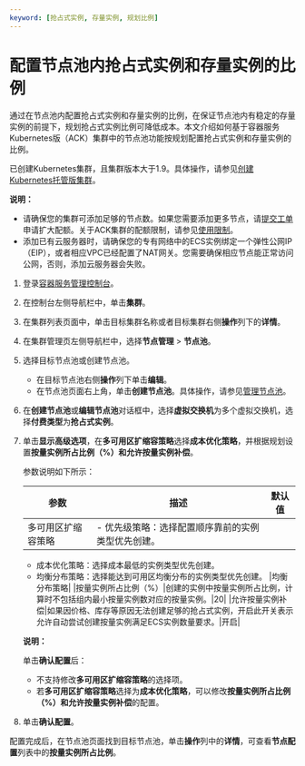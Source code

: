 ```yaml
---
keyword: [抢占式实例, 存量实例, 规划比例]
---
```


# 配置节点池内抢占式实例和存量实例的比例

通过在节点池内配置抢占式实例和存量实例的比例，在保证节点池内有稳定的存量实例的前提下，规划抢占式实例比例可降低成本。本文介绍如何基于容器服务Kubernetes版（ACK）集群中的节点池功能按规划配置抢占式实例和存量实例的比例。

已创建Kubernetes集群，且集群版本大于1.9。具体操作，请参见[创建Kubernetes托管版集群](/intl.zh-CN/Kubernetes集群用户指南/集群/创建集群/创建Kubernetes托管版集群.md)。

**说明：**

-   请确保您的集群可添加足够的节点数。如果您需要添加更多节点，请[提交工单](https://workorder-intl.console.aliyun.com/console.htm)申请扩大配额。关于ACK集群的配额限制，请参见[使用限制](/intl.zh-CN/产品简介/使用限制.md)。
-   添加已有云服务器时，请确保您的专有网络中的ECS实例绑定一个弹性公网IP（EIP），或者相应VPC已经配置了NAT网关。您需要确保相应节点能正常访问公网，否则，添加云服务器会失败。

1.  登录[容器服务管理控制台](https://cs.console.aliyun.com)。

2.  在控制台左侧导航栏中，单击**集群**。

3.  在集群列表页面中，单击目标集群名称或者目标集群右侧**操作**列下的**详情**。

4.  在集群管理页左侧导航栏中，选择**节点管理** \> **节点池**。

5.  选择目标节点池或创建节点池。

    -   在目标节点池右侧**操作**列下单击**编辑**。
    -   在节点池页面右上角，单击**创建节点池**。具体操作，请参见[管理节点池](/intl.zh-CN/Kubernetes集群用户指南/节点与节点池/节点池/管理节点池.md)。
6.  在**创建节点池**或**编辑节点池**对话框中，选择**虚拟交换机**为多个虚拟交换机，选择**付费类型**为**抢占式实例**。

7.  单击**显示高级选项**，在**多可用区扩缩容策略**选择**成本优化策略**，并根据规划设置**按量实例所占比例（%）**和**允许按量实例补偿**。

    参数说明如下所示：

    |参数|描述|默认值|
    |--|--|---|
    |多可用区扩缩容策略|    -   优先级策略：选择配置顺序靠前的实例类型优先创建。
    -   成本优化策略：选择成本最低的实例类型优先创建。
    -   均衡分布策略：选择能达到可用区均衡分布的实例类型优先创建。
|均衡分布策略|
    |按量实例所占比例（%）|创建的实例中按量实例所占比例，计算时不包括组内最小按量实例数对应的按量实例。|20|
    |允许按量实例补偿|如果因价格、库存等原因无法创建足够的抢占式实例，开启此开关表示允许自动尝试创建按量实例满足ECS实例数量要求。|开启|

    **说明：**

    单击**确认配置**后：

    -   不支持修改**多可用区扩缩容策略**的选择项。
    -   若**多可用区扩缩容策略**选择为**成本优化策略**，可以修改**按量实例所占比例（%）**和**允许按量实例补偿**的配置。
8.  单击**确认配置**。


配置完成后，在节点池页面找到目标节点池，单击**操作**列中的**详情**，可查看**节点配置**列表中的**按量实例所占比例**。

